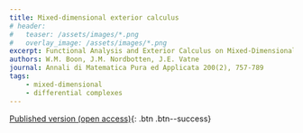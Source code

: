 ```yaml
---
title: Mixed-dimensional exterior calculus
# header: 
#   teaser: /assets/images/*.png
#   overlay_image: /assets/images/*.png
excerpt: Functional Analysis and Exterior Calculus on Mixed-Dimensional Geometries
authors: W.M. Boon, J.M. Nordbotten, J.E. Vatne
journal: Annali di Matematica Pura ed Applicata 200(2), 757-789
tags: 
    - mixed-dimensional
    - differential complexes
---
```


[Published version (open access)](https://doi.org/10.1007/s10231-020-01013-1){: .btn .btn--success}
<!-- [ArXiv (open access)](){: .btn .btn--success} -->
